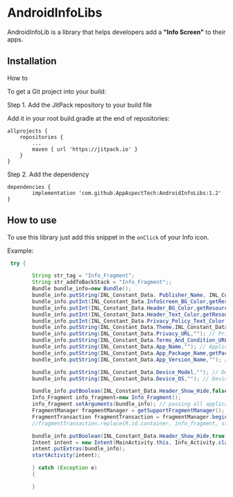 # AndroidInfoLibs

AndroidInfoLib is a library that helps developers add a **"Info Screen"** to their apps.

## Installation

How to

To get a Git project into your build:

Step 1. Add the JitPack repository to your build file


Add it in your root build.gradle at the end of repositories:

	allprojects {
		repositories {
			...
			maven { url 'https://jitpack.io' }
		}
	}

Step 2. Add the dependency

	dependencies {
	        implementation 'com.github.AppAspectTech:AndroidInfoLibs:1.2'
	}

## How to use
To use this library just add this snippet in the `onClick` of your Info icon.

Example:

```java
 try {

        String str_tag = "Info_Fragment";
        String str_addToBackStack = "Info_Fragment";;
        Bundle bundle_info=new Bundle();
        bundle_info.putString(INL_Constant_Data. Publisher_Name, INL_Constant_Data.AppAspect); // publisher name (AppAspect or GuruInfoMedia)
        bundle_info.putInt(INL_Constant_Data.InfoScreen_BG_Color,getResources().getColor(R.color.grey_bg));//Info screen Background color
        bundle_info.putInt(INL_Constant_Data.Header_BG_Color,getResources().getColor(R.color.white)); // Header layout background color
        bundle_info.putInt(INL_Constant_Data.Header_Text_Color,getResources().getColor(R.color.white)); // set Header Text Color
        bundle_info.putInt(INL_Constant_Data.Privacy_Policy_Text_Color,getResources().getColor(R.color.white)); // set privacy policy Text Color
        bundle_info.putString(INL_Constant_Data.Theme,INL_Constant_Data.Theme_Dark); // Info screen theme (White or dark)
        bundle_info.putString(INL_Constant_Data.Privacy_URL,""); // Privacy url
        bundle_info.putString(INL_Constant_Data.Terms_And_Condition_URL,""); // Terms and Condition url
        bundle_info.putString(INL_Constant_Data.App_Name,""); // Application Name
        bundle_info.putString(INL_Constant_Data.App_Package_Name,getPackageName()); // Application Package name
        bundle_info.putString(INL_Constant_Data.App_Version_Name,""); // Application Version name

        bundle_info.putString(INL_Constant_Data.Device_Model,""); // Device Model Name
        bundle_info.putString(INL_Constant_Data.Device_OS,""); // Device OS version

        bundle_info.putBoolean(INL_Constant_Data.Header_Show_Hide,false); // if fragment pass true otherwise false
        Info_Fragment info_fragment=new Info_Fragment();
        info_fragment.setArguments(bundle_info); // passing all application information in bundle
        FragmentManager fragmentManager = getSupportFragmentManager();
        FragmentTransaction fragmentTransaction = fragmentManager.beginTransaction();
        //fragmentTransaction.replace(R.id.container, info_fragment, str_tag).addToBackStack(str_addToBackStack).commit();

        bundle_info.putBoolean(INL_Constant_Data.Header_Show_Hide,true); // if fragment pass true otherwise false
        Intent intent = new Intent(MainActivity.this, Info_Activity.class);
        intent.putExtras(bundle_info);
        startActivity(intent);

        } catch (Exception e)
        {

        }
```
